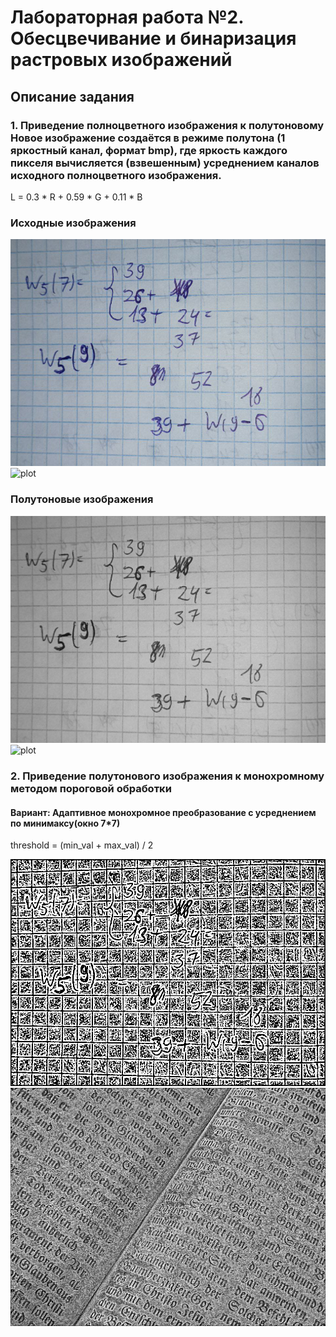 # Лабораторная работа №2. Обесцвечивание и бинаризация растровых изображений

## Описание задания

### 1. Приведение полноцветного изображения к полутоновому Новое изображение создаётся в режиме полутона (1 яркостный канал, формат bmp), где яркость каждого пикселя вычисляется (взвешенным) усреднением каналов исходного полноцветного изображения.

L = 0.3 * R + 0.59 * G + 0.11 * B

### Исходные изображения

![plot](pictures_src\example.png) ![plot](pictures_src/text.png)

### Полутоновые изображения 

![plot](pictures_results/Grayscale_example.png) ![plot](pictures_results/Grayscale_text.png)

### 2. Приведение полутонового изображения к монохромному методом пороговой обработки
#### Вариант: Адаптивное монохромное преобразование с усреднением по минимаксу(окно 7*7) 

threshold = (min_val + max_val) / 2

![plot](pictures_results/Binary_example.png) ![plot](pictures_results/Binary_text.png) 